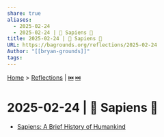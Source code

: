 ```yaml
---
share: true
aliases:
  - 2025-02-24
  - 2025-02-24 | 👥 Sapiens 📜
title: 2025-02-24 | 👥 Sapiens 📜
URL: https://bagrounds.org/reflections/2025-02-24
Author: "[[bryan-grounds]]"
tags: 
---
```

[Home](../index.md) > [Reflections](./index.md) | [⏮️](./2025-02-23.md) [⏭️](./2025-02-26.md)  
# 2025-02-24 | 👥 Sapiens 📜  
- [Sapiens: A Brief History of Humankind](../books/sapiens-a-brief-history-of-humankind.md)  
